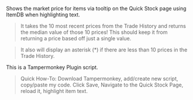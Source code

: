 Shows the market price for items via tooltip on the Quick Stock page using ItemDB when highlighting text.

>It takes the 10 most recent prices from the Trade History and returns the median value of those 10 prices!
This should keep it from returning a price based off just a single value.

>It also will display an asterisk (*) if there are less than 10 prices in the Trade History.

This is a Tampermonkey Plugin script.

>Quick How-To: Download Tampermonkey, add/create new script, copy/paste my code. Click Save, Navigate to the Quick Stock Page, reload it, highlight item text.
